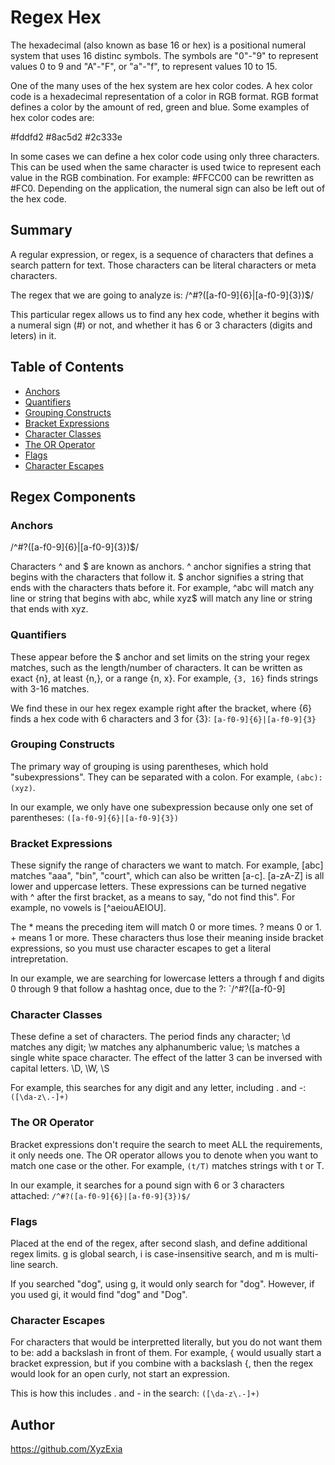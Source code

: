 # Regex Hex

The hexadecimal (also known as base 16 or hex) is a positional numeral system that uses 16 distinc symbols. The symbols are "0"-"9" to represent values 0 to 9 and "A"-"F", or "a"-"f", to represent values 10 to 15.

One of the many uses of the hex system are hex color codes. A hex color code is a hexadecimal representation of a color in RGB format. RGB format defines a color by the amount of red, green and blue. Some examples of hex color codes are:

#fddfd2 #8ac5d2 #2c333e

In some cases we can define a hex color code using only three characters. This can be used when the same character is used twice to represent each value in the RGB combination. For example: #FFCC00 can be rewritten as #FC0. Depending on the application, the numeral sign can also be left out of the hex code.


## Summary

A regular expression, or regex, is a sequence of characters that defines a search pattern for text. Those characters can be literal characters or meta characters. 

The regex that we are going to analyze is: /^#?([a-f0-9]{6}|[a-f0-9]{3})$/

This particular regex allows us to find any hex code, whether it begins with a numeral sign (#) or not, and whether it has 6 or 3 characters (digits and leters) in it.

## Table of Contents

- [Anchors](#anchors)
- [Quantifiers](#quantifiers)
- [Grouping Constructs](#grouping-constructs)
- [Bracket Expressions](#bracket-expressions)
- [Character Classes](#character-classes)
- [The OR Operator](#the-or-operator)
- [Flags](#flags)
- [Character Escapes](#character-escapes)

## Regex Components

### Anchors

/^#?([a-f0-9]{6}|[a-f0-9]{3})$/

Characters ^ and $ are known as anchors. ^ anchor signifies a string that begins with the characters that follow it. $ anchor signifies a string that ends with the characters thats before it.  For example, ^abc will match any line or string that begins with abc, while xyz$ will match any line or string that ends with xyz.


### Quantifiers 

These appear before the $ anchor and set limits on the string your regex matches, such as the length/number of characters.
It can be written as exact {n}, at least {n,}, or a range {n, x}. For example, `{3, 16}` finds strings with 3-16 matches.

We find these in our hex regex example right after the bracket, where {6} finds a hex code with 6 characters and 3 for {3}:
`[a-f0-9]{6}|[a-f0-9]{3}`

### Grouping Constructs

The primary way of grouping is using parentheses, which hold "subexpressions". They can be separated with a colon.
For example, `(abc):(xyz)`.

In our example, we only have one subexpression because only one set of parentheses:
`([a-f0-9]{6}|[a-f0-9]{3})`

### Bracket Expressions

These signify the range of characters we want to match. For example, [abc] matches "aaa", "bin", "court", which can also
be written [a-c]. [a-zA-Z] is all lower and uppercase letters. These expressions can be turned negative with ^ after the
first bracket, as a means to say, "do not find this". For example, no vowels is [^aeiouAEIOU].

The * means the preceding item will match 0 or more times. ? means 0 or 1. + means 1 or more. These characters thus
lose their meaning inside bracket expressions, so you must use character escapes to get a literal intrepretation.

In our example, we are searching for lowercase letters a through f and digits 0 through 9 that follow a hashtag once, due to the ?:
`/^#?([a-f0-9]

### Character Classes

These define a set of characters. The period finds any character; \d matches any digit; \w matches any alphanumberic value;
\s matches a single white space character. The effect of the latter 3 can be inversed with capital letters. \D, \W, \S

For example, this searches for any digit and any letter, including . and -:
`([\da-z\.-]+)`

### The OR Operator

Bracket expressions don't require the search to meet ALL the requirements, it only needs one. The OR operator allows you to
denote when you want to match one case or the other. For example, `(t/T)` matches strings with t or T.

In our example, it searches for a pound sign with 6 or 3 characters attached:
`/^#?([a-f0-9]{6}|[a-f0-9]{3})$/`

### Flags

Placed at the end of the regex, after second slash, and define additional regex limits. g is global search, i is case-insensitive
search, and m is multi-line search.

If you searched "dog", using g, it would only search for "dog". However, if you used gi, it would find "dog" and "Dog".

### Character Escapes

For characters that would be interpretted literally, but you do not want them to be: add a backslash in front of them.
For example, { would usually start a bracket expression, but if you combine with a backslash \{, then the regex would look
for an open curly, not start an expression.

This is how this includes . and - in the search:
`([\da-z\.-]+)`

## Author

https://github.com/XyzExia
